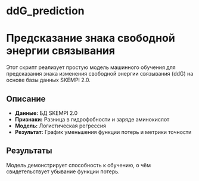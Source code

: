 # ddG_prediction
# Предсказание знака свободной энергии связывания

Этот скрипт реализует простую модель машинного обучения для предсказания знака изменения свободной энергии связывания (ddG) на основе базы данных SKEMPI 2.0.

## Описание

- **Данные:** БД SKEMPI 2.0
- **Признаки:** Разница в гидрофобности и заряде аминокислот
- **Модель:** Логистическая регрессия
- **Результат:** График уменьшения функции потерь и метрики точности

## Результаты

Модель демонстрирует способность к обучению, о чём свидетельствует убывание функции потерь.
